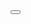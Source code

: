 <!DOCTYPE html>
<html lang="en">
    <head>
        <script type="module" src="/phone.js"></script>
        <meta charset=UTF-8 />
        <link rel="stylesheet" type="text/css" href="styles.css" />
        <link rel="stylesheet" href="src/assets/fontawesome-5.15.4/css/all.css">
        <link rel="preconnect" href="https://rsms.me/">
        <link rel="stylesheet" href="https://rsms.me/inter/inter.css">
        <meta name="viewport" content="width=device-width, initial-scale=1.0" />
        <title>Unboxing Engineering</title>
          <script src="https://unpkg.com/htmx.org@1.9.10"></script>
    </head>
  <body>
    <div class="overlay" id="overlay">
      <div class="popup">
        <!-- Your pop-up content goes here -->
        <div id="popup-inner">
        </div>
      </div>
    </div>
    <div class="column" id="canvas-container">
      <button id="help" class="help-but"><i class="fas fa-question"></i></button>
          <!-- Three.js canvas will be inserted here -->
    </div>
      <!-- <canvas id="bg"></canvas> -->
  </body>
</html>
